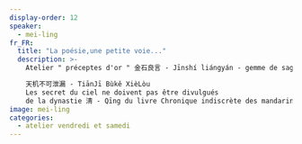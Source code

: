 ```yaml
---
display-order: 12
speaker:
  - mei-ling
fr_FR:
  title: "La poésie,une petite voie..."
  description: >-
    Atelier " préceptes d'or " 金石良言 - Jīnshí liángyán - gemme de sagesse des penseurs chinois ou sagesse et pratique des proverbes chinois.

    天机不可泄漏 - TiānJī Bùkě XièLòu
    Les secret du ciel ne doivent pas être divulgués
    de la dynastie 清 - Qīng du livre Chronique indiscrète des mandarins儒林外史 - Rú Lín WàiShǐ - d'un roman de WU jingzi (1701-1754 )
image: mei-ling
categories:
  - atelier vendredi et samedi
---
```

